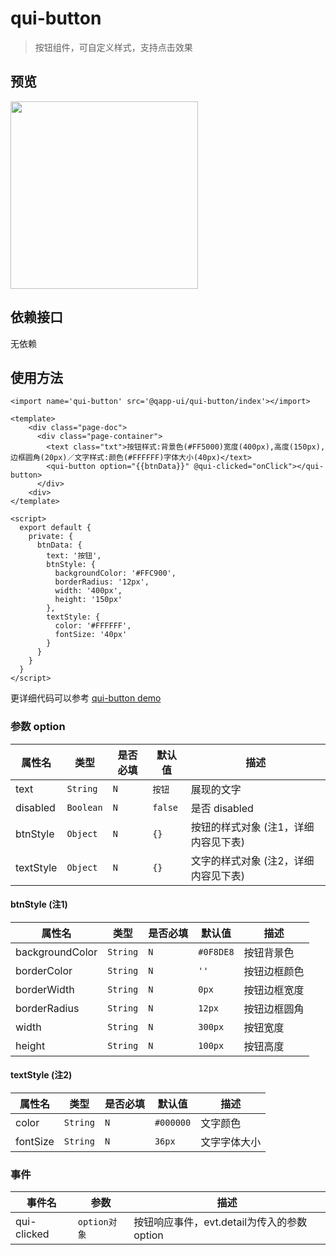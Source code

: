 # qui-button

> 按钮组件，可自定义样式，支持点击效果

## 预览

<img src="https://qapp-ui.github.io/qapp-ui/docs/assets/qui-button.jpeg" width="300"/>

## 依赖接口

无依赖

## 使用方法

```ux
<import name='qui-button' src='@qapp-ui/qui-button/index'></import>

<template>
    <div class="page-doc">
      <div class="page-container">
        <text class="txt">按钮样式:背景色(#FF5000)宽度(400px),高度(150px),边框圆角(20px)／文字样式:颜色(#FFFFFF)字体大小(40px)</text>
        <qui-button option="{{btnData}}" @qui-clicked="onClick"></qui-button>
      </div>
    <div>
</template>

<script>
  export default {
    private: {
      btnData: {
        text: '按钮',
        btnStyle: {
          backgroundColor: '#FFC900',
          borderRadius: '12px',
          width: '400px',
          height: '150px'
        },
        textStyle: {
          color: '#FFFFFF',
          fontSize: '40px'
        }
      }
    }
  }
</script>
```

更详细代码可以参考 [qui-button demo](https://github.com/qapp-ui/qapp-ui/blob/master/src/Button/index.ux)

### 参数 option

| 属性名 | 类型 | 是否必填 | 默认值 | 描述 |
|-------------|------------|--------|-----|-----|
| text | `String` |`N`| `按钮` | 展现的文字 |
| disabled | `Boolean` |`N`| `false` | 是否 disabled |
| btnStyle | `Object` |`N`| `{}` | 按钮的样式对象 (注1，详细内容见下表) |
| textStyle | `Object` |`N`| `{}` | 文字的样式对象 (注2，详细内容见下表)|

#### btnStyle (注1)

| 属性名 | 类型 | 是否必填 | 默认值 | 描述 |
|-------------|------------|--------|-----|-----|
| backgroundColor | `String` |`N`| `#0F8DE8` | 按钮背景色 |
| borderColor | `String` |`N`| `''` | 按钮边框颜色 |
| borderWidth | `String` |`N`| `0px` | 按钮边框宽度 |
| borderRadius | `String` |`N`| `12px` | 按钮边框圆角 |
| width | `String` |`N`| `300px` | 按钮宽度 |
| height | `String` |`N`| `100px` | 按钮高度 |

#### textStyle (注2)

| 属性名 | 类型 | 是否必填 | 默认值 | 描述 |
|-------------|------------|--------|-----|-----|
| color | `String` |`N`| `#000000` | 文字颜色 |
| fontSize | `String` |`N`| `36px` | 文字字体大小 |

### 事件

| 事件名 | 参数 | 描述 | 
|----------|-----|-----|
| qui-clicked | `option对象` | 按钮响应事件，evt.detail为传入的参数option | 

